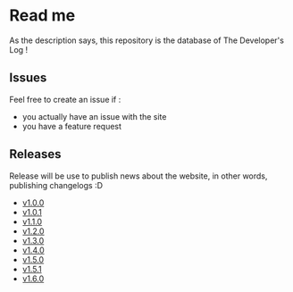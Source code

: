 # Read me

As the description says, this repository is the database of The Developer's Log !

## Issues

Feel free to create an issue if :
  - you actually have an issue with the site
  - you have a feature request 
  
## Releases

Release will be use to publish news about the website, in other words, publishing changelogs :D

- [v1.0.0](https://github.com/callain/thedeveloperslog-public/releases/tag/v1.0.0)
- [v1.0.1](https://github.com/callain/thedeveloperslog-public/releases/tag/v1.0.1)
- [v1.1.0](https://github.com/callain/thedeveloperslog-public/releases/tag/v1.1.0)
- [v1.2.0](https://github.com/callain/thedeveloperslog-public/releases/tag/v1.2.0)
- [v1.3.0](https://github.com/callain/thedeveloperslog-public/releases/tag/v1.3.0)
- [v1.4.0](https://github.com/callain/thedeveloperslog-public/releases/tag/v1.4.0)
- [v1.5.0](https://github.com/callain/thedeveloperslog-public/releases/tag/v1.5.0)
- [v1.5.1](https://github.com/callain/thedeveloperslog-public/releases/tag/v1.5.1)
- [v1.6.0](https://github.com/callain/thedeveloperslog-public/releases/tag/v1.6.0)
